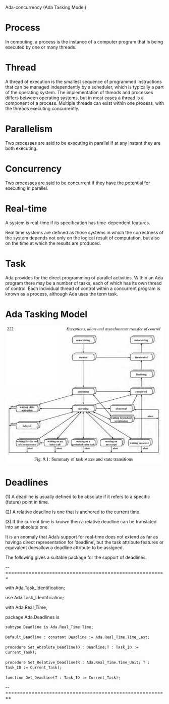 Ada-concurrency (Ada Tasking Model)

# Process 
In computing, a process is the instance of a computer program that is being executed by one or many threads. 

# Thread
A thread of execution is the smallest sequence of programmed instructions that can be managed independently by a scheduler, which is typically a part of the operating system. The implementation of threads and processes differs between operating systems, but in most cases a thread is a component of a process. Multiple threads can exist within one process, with the threads executing concurrently.

# Parallelism
Two processes are said to be executing in parallel if at any instant they are both executing.  

# Concurrency
Two processes are said to be concurrent if they have the potential for executing in parallel.

# Real-time
A system is real-time if its specification has time-dependent features.

Real time systems are defined as those systems in which the correctness of the system depends not only on the logical result of computation, but also on the time at which the results are produced.

# Task 
Ada provides for the direct programming of parallel activities. Within an Ada program there may be a number of tasks, each of which has its own thread of control. Each individual thread of control within a concurrent program is known as a process, although Ada uses the term task.

# Ada Tasking Model

![](figures/task-states.jpg)

# Deadlines

(1) A deadline is usually defined to be absolute if it refers to a specific (future) point in time.

(2) A relative deadline is one that is anchored to the current time.

(3) If the current time is known then a relative deadline can be translated into an absolute one. 

It is an anomaly that Ada’s support for real-time does not extend as far as 
havinga direct representation for ‘deadline’, but the task attribute features 
or equivalent doesallow a deadline attribute to be assigned. 

The following gives a suitable package for the support of deadlines.

-- =======================================================

with Ada.Task_Identification; 

use  Ada.Task_Identification;

with Ada.Real_Time;

package Ada.Deadlines is

	subtype Deadline is Ada.Real_Time.Time;
	
	Default_Deadline : constant Deadline := Ada.Real_Time.Time_Last;
	
	procedure Set_Absolute_Deadline(D : Deadline;T : Task_ID := Current_Task);
	
	procedure Set_Relative_Deadline(R : Ada.Real_Time.Time_Unit; T : Task_ID := Current_Task);
	
	function Get_Deadline(T : Task_ID := Current_Task);
	
-- ========================================================	
